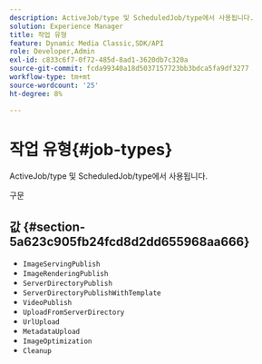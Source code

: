 ```yaml
---
description: ActiveJob/type 및 ScheduledJob/type에서 사용됩니다.
solution: Experience Manager
title: 작업 유형
feature: Dynamic Media Classic,SDK/API
role: Developer,Admin
exl-id: c833c6f7-0f72-485d-8ad1-3620db7c320a
source-git-commit: fcda99340a18d5037157723bb3bdca5fa9df3277
workflow-type: tm+mt
source-wordcount: '25'
ht-degree: 8%

---
```


# 작업 유형{#job-types}

ActiveJob/type 및 ScheduledJob/type에서 사용됩니다.

구문

## 값 {#section-5a623c905fb24fcd8d2dd655968aa666}

* `ImageServingPublish`
* `ImageRenderingPublish`
* `ServerDirectoryPublish`
* `ServerDirectoryPublishWithTemplate`
* `VideoPublish`
* `UploadFromServerDirectory`
* `UrlUpload`
* `MetadataUpload`
* `ImageOptimization`
* `Cleanup`
